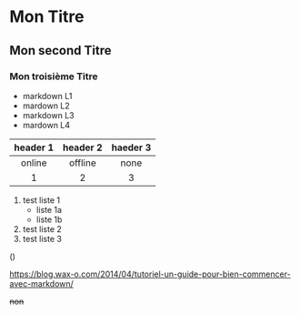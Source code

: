 # Mon Titre 
## Mon second Titre
### Mon troisième Titre

* markdown L1
* mardown L2
* markdown L3
* mardown L4

|header 1 | header 2 | haeder 3 |
|:-------:|:--------:|:--------:|
|online   |offline   | none     |
|1        |2         | 3        |

1. test liste 1
    * liste 1a
    * liste 1b
2. test liste 2 
3. test liste 3

\(\)

<https://blog.wax-o.com/2014/04/tutoriel-un-guide-pour-bien-commencer-avec-markdown/>

~~non~~

